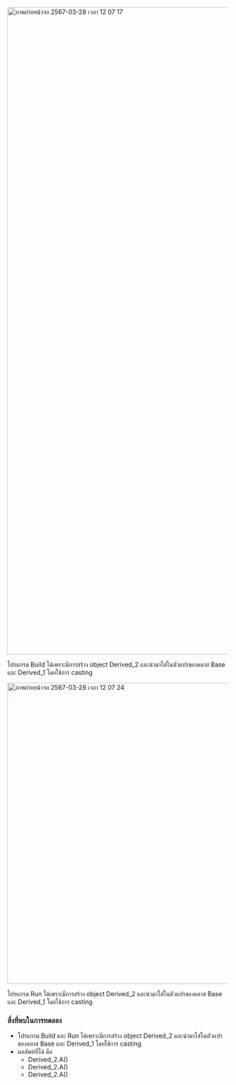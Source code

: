 <img width="1470" alt="ภาพถ่ายหน้าจอ 2567-03-28 เวลา 12 07 17" src="https://github.com/omelaweng/03376836-OOP-2566-Lab-11/assets/144561325/843c9ef3-d6fa-47a5-b8b1-cd0d49238578">

โปรแกรม Build ได้เพราะมีการสร้าง object Derived_2 และนำมาใส่ในตัวแปรของคลาส Base และ Derived_1 โดยใช้การ casting

<img width="684" alt="ภาพถ่ายหน้าจอ 2567-03-28 เวลา 12 07 24" src="https://github.com/omelaweng/03376836-OOP-2566-Lab-11/assets/144561325/625c65c0-fdb1-45ad-a62a-cafcb0229dd8">

โปรแกรม Run ได้เพราะมีการสร้าง object Derived_2 และนำมาใส่ในตัวแปรของคลาส Base และ Derived_1 โดยใช้การ casting

### สิ่งที่พบในการทดลอง
- โปรแกรม Build และ Run ได้เพราะมีการสร้าง object Derived_2 และนำมาใส่ในตัวแปรของคลาส Base และ Derived_1 โดยใช้การ casting
- ผลลัพท์ที่ได้ คือ
  - Derived_2.A()
  - Derived_2.A()
  - Derived_2.A()
